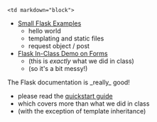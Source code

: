 	<td markdown="block">

* [Small Flask Examples](https://github.com/jversoza/p4a-spring-16-examples/tree/master/p4a-class20/flask-small-examples)
    * hello world
    * templating and static files
    * request object / post
* [Flask In-Class Demo on Forms](https://github.com/jversoza/p4a-spring-16-examples/tree/master/p4a-class20/flask-in-class-demo-forms-templates)
    * (this is _exactly_ what we did in class)
    * (so it's a bit messy!)

</td>
	<td markdown="block">
The Flask documentation is _really_ good! 

* please read the [quickstart guide](http://flask.pocoo.org/docs/0.10/quickstart/)
* which covers more than what we did in class
* (with the exception of template inheritance)

</td>
	<td markdown="block">
<!--
* [](assignments/.html)
-->
</td>
